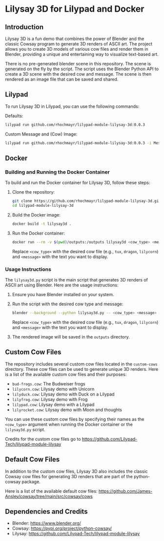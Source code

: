 # Lilysay 3D for Lilypad and Docker

## Introduction

Lilysay 3D is a fun demo that combines the power of Blender and the classic Cowsay program to generate 3D renders of ASCII art. The project allows you to create 3D models of various cow files and render them in Blender, providing a unique and entertaining way to visualize text-based art.

There is no pre-generated blender scene in this repository. The scene is generated on the fly by the script. The script uses the Blender Python API to create a 3D scene with the desired cow and message. The scene is then rendered as an image file that can be saved and shared.

## Lilypad

To run Lilysay 3D in Lilypad, you can use the following commands:

Defaults:

```sh
lilypad run github.com/rhochmayr/lilypad-module-lilysay-3d:0.0.3
```

Custom Message and (Cow) Image:

```sh	
lilypad run github.com/rhochmayr/lilypad-module-lilysay-3d:0.0.3 -i Message="Blender on Lilypad is fun!" -i Image="lilycorn"
```

## Docker

### Building and Running the Docker Container

To build and run the Docker container for Lilysay 3D, follow these steps:

1. Clone the repository:
   ```sh
   git clone https://github.com/rhochmayr/lilypad-module-lilysay-3d.git
   cd lilypad-module-lilysay-3d
   ```

2. Build the Docker image:
   ```sh
   docker build -t lilysay3d .
   ```

3. Run the Docker container:
   ```sh
   docker run --rm -v $(pwd)/outputs:/outputs lilysay3d <cow_type> <message>
   ```

   Replace `<cow_type>` with the desired cow file (e.g., `tux`, `dragon`, `lilycorn`) and `<message>` with the text you want to display.

### Usage Instructions

The `lilysay3d.py` script is the main script that generates 3D renders of ASCII art using Blender. Here are the usage instructions:

1. Ensure you have Blender installed on your system.

2. Run the script with the desired cow type and message:
   ```sh
   blender --background --python lilysay3d.py -- <cow_type> <message>
   ```

   Replace `<cow_type>` with the desired cow file (e.g., `tux`, `dragon`, `lilycorn`) and `<message>` with the text you want to display.

3. The rendered image will be saved in the `outputs` directory.

## Custom Cow Files

The repository includes several custom cow files located in the `custom-cows` directory. These cow files can be used to generate unique 3D renders. Here is a list of the available custom cow files and their purposes:

- `bud-frogs.cow`: The Budweiser frogs
- `lilycorn.cow`: Lilysay demo with Unicorn
- `lilyduck.cow`: Lilysay demo with Duck on a Lilypad
- `lilyfrog.cow`: Lilysay demo with Frog
- `lilypad.cow`: Lilysay demo with a Lilypad
- `lilyrocket.cow`: Lilysay demo with Moon and thoughts

You can use these custom cow files by specifying their names as the `<cow_type>` argument when running the Docker container or the `lilysay3d.py` script.

Credits for the custom cow files go to https://github.com/Lilypad-Tech/lilypad-module-lilysay

## Default Cow Files

In addition to the custom cow files, Lilysay 3D also includes the classic Cowsay cow files for generating 3D renders that are part of the python-cowsay package.

Here is a list of the available default cow files:
https://github.com/James-Ansley/cowsay/tree/main/src/cowsay/cows

## Dependencies and Credits

- Blender: https://www.blender.org/
- Cowsay: https://pypi.org/project/python-cowsay/
- Lilysay: https://github.com/Lilypad-Tech/lilypad-module-lilysay